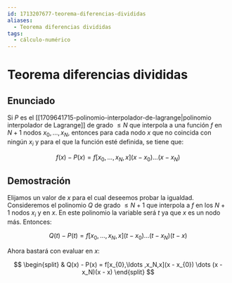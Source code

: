 ```yaml
---
id: 1713207677-teorema-diferencias-divididas
aliases:
  - Teorema diferencias divididas
tags:
  - cálculo-numérico
---
```


# Teorema diferencias divididas

## Enunciado

Si $P$ es el [[1709641715-polinomio-interpolador-de-lagrange|polinomio interpolador de Lagrange]] de grado $\le N$ que interpola a una función $f$ en $N + 1$ nodos $x_{0},\ldots,x_{N}$, entonces para cada nodo $x$ que no coincida con ningún $x_i$ y para el que la función esté definida, se tiene que:

$$
f(x) - P(x) = f[x_{0},\ldots ,x_N,x](x - x_{0}) \dots (x - x_N)
$$

## Demostración

Elijamos un valor de $x$ para el cual deseemos probar la igualdad. Consideremos el polinomio $Q$ de grado $\le N + 1$ que interpola a $f$ en los $N + 1$ nodos $x_i$ y en $x$. En este polinomio la variable será $t$ ya que $x$ es un nodo más. Entonces:

$$
Q(t) - P(t) = f[x_{0},\ldots ,x_N,x](t - x_{0}) \dots (t - x_N)(t - x)
$$

Ahora bastará con evaluar en $x$:

$$
\begin{split}
    & Q(x) - P(x) = f[x_{0},\ldots ,x_N,x](x - x_{0}) \dots (x - x_N)(x - x)
\end{split}
$$


